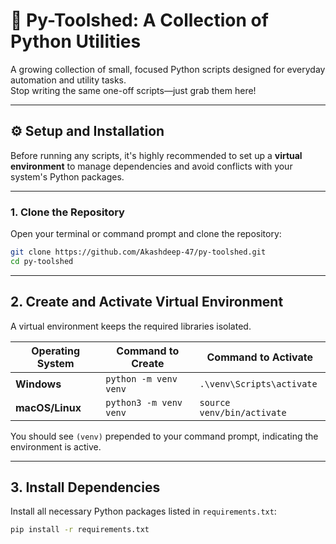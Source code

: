 # 🧰 Py-Toolshed: A Collection of Python Utilities

A growing collection of small, focused Python scripts designed for everyday automation and utility tasks.  
Stop writing the same one-off scripts—just grab them here!

---

## ⚙️ Setup and Installation

Before running any scripts, it's highly recommended to set up a **virtual environment** to manage dependencies and avoid conflicts with your system's Python packages.

---

### 1. Clone the Repository

Open your terminal or command prompt and clone the repository:

```bash
git clone https://github.com/Akashdeep-47/py-toolshed.git
cd py-toolshed
```

---

## 2. Create and Activate Virtual Environment

A virtual environment keeps the required libraries isolated.

| Operating System | Command to Create        | Command to Activate           |
|------------------|--------------------------|--------------------------------|
| **Windows**      | `python -m venv venv`    | `.\venv\Scripts\activate`     |
| **macOS/Linux**  | `python3 -m venv venv`   | `source venv/bin/activate`    |

You should see `(venv)` prepended to your command prompt, indicating the environment is active.

---

## 3. Install Dependencies

Install all necessary Python packages listed in `requirements.txt`:

```bash
pip install -r requirements.txt
```









